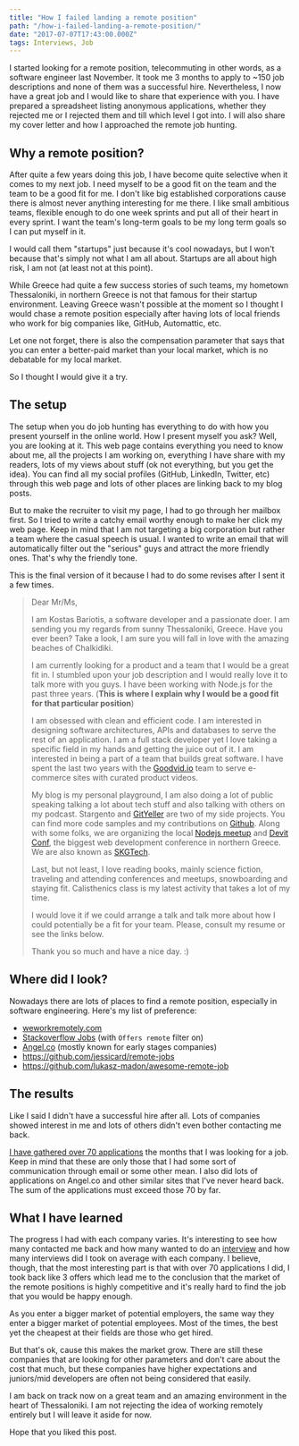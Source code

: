 ```yaml
---
title: "How I failed landing a remote position"
path: "/how-i-failed-landing-a-remote-position/"
date: "2017-07-07T17:43:00.000Z"
tags: Interviews, Job
---
```


I started looking for a remote position, telecommuting in other words, as a software engineer last November. It took me 3 months to apply to ~150 job descriptions and none of them was a successful hire. Nevertheless, I now have a great job and I would like to share that experience with you. I have prepared a spreadsheet listing anonymous applications, whether they rejected me or I rejected them and till which level I got into. I will also share my cover letter and how I approached the remote job hunting.

## Why a remote position?
After quite a few years doing this job, I have become quite selective when it comes to my next job. I need myself to be a good fit on the team and the team to be a good fit for me. I don't like big established corporations cause there is almost never anything interesting for me there. I like small ambitious teams, flexible enough to do one week sprints and put all of their heart in every sprint. I want the team's long-term goals to be my long term goals so I can put myself in it.

I would call them "startups" just because it's cool nowadays, but I won't because that's simply not what I am all about. Startups are all about high risk, I am not (at least not at this point).

While Greece had quite a few success stories of such teams, my hometown Thessaloniki, in northern Greece is not that famous for their startup environment. Leaving Greece wasn't possible at the moment so I thought I would chase a remote position especially after having lots of local friends who work for big companies like, GitHub, Automattic, etc.

Let one not forget, there is also the compensation parameter that says that you can enter a better-paid market than your local market, which is no debatable for my local market.

So I thought I would give it a try.

## The setup
The setup when you do job hunting has everything to do with how you present yourself in the online world. How I present myself you ask? Well, you are looking at it. This web page contains everything you need to know about me, all the projects I am working on, everything I have share with my readers, lots of my views about stuff (ok not everything, but you get the idea). You can find all my social profiles (GitHub, LinkedIn, Twitter, etc) through this web page and lots of other places are linking back to my blog posts.

But to make the recruiter to visit my page, I had to go through her mailbox first. So I tried to write a catchy email worthy enough to make her click my web page. Keep in mind that I am not targeting a big corporation but rather a team where the casual speech is usual. I wanted to write an email that will automatically filter out the "serious" guys and attract the more friendly ones. That's why the friendly tone.

This is the final version of it because I had to do some revises after I sent it a few times.

> Dear Mr/Ms,
>
> I am Kostas Bariotis, a software developer and a passionate doer. I am sending you my regards from sunny Thessaloniki, Greece. Have you ever been? Take a look, I am sure you will fall in love with the amazing beaches of Chalkidiki.
>
> I am currently looking for a product and a team that I would be a great fit in. I stumbled upon your job description and I would really love it to talk more with you guys. I have been working with Node.js for the past three years. (**This is where I explain why I would be a good fit for that particular position**)
>
> I am obsessed with clean and efficient code. I am interested in designing software architectures, APIs and databases to serve the rest of an application. I am a full stack developer yet I love taking a specific field in my hands and getting the juice out of it. I am interested in being a part of a team that builds great software. I have spent the last two years with the [Goodvid.io](https://goodvid.io) team to serve e-commerce sites with curated product videos.
>
> My blog is my personal playground, I am also doing a lot of public speaking talking a lot about tech stuff and also talking with others on my podcast. Stargento and [GitYeller](https://gityeller.com) are two of my side projects. You can find more code samples and my contributions on [Github](https://github.com/kbariotis). Along with some folks, we are organizing the local [Nodejs meetup](https://www.meetup.com/Thessaloniki-Node-js-Meetup/) and [Devit Conf](http://devitconf.org), the biggest web development conference in northern Greece. We are also known as [SKGTech](https://skgtech.io).
>
> Last, but not least, I love reading books, mainly science fiction, traveling and attending conferences and meetups, snowboarding and staying fit. Calisthenics class is my latest activity that takes a lot of my time.
>
> I would love it if we could arrange a talk and talk more about how I could potentially be a fit for your team. Please, consult my resume or see the links below.
>
> Thank you so much and have a nice day. :)

## Where did I look?
Nowadays there are lots of places to find a remote position, especially in software engineering. Here's my list of preference:

* [weworkremotely.com](https://weworkremotely.com/)
* [Stackoverflow Jobs](https://stackoverflow.com/jobs?sort=i&r=true) (with `Offers remote` filter on)
* [Angel.co](http://angel.co) (mostly known for early stages companies)
* https://github.com/jessicard/remote-jobs
* https://github.com/lukasz-madon/awesome-remote-job

## The results
Like I said I didn't have a successful hire after all. Lots of companies showed interest in me and lots of others didn't even bother contacting me back.

[I have gathered over 70 applications](https://docs.google.com/spreadsheets/d/17w6jiewdPQSgSL3Rripit2RdjWcR_I_m7ObBObmQAh0/edit?usp=sharing) the months that I was looking for a job. Keep in mind that these are only those that I had some sort of communication through email or some other mean. I also did lots of applications on Angel.co and other similar sites that I've never heard back. The sum of the applications must exceed those 70 by far.

## What I have learned
The progress I had with each company varies. It's interesting to see how many contacted me back and how many wanted to do an [interview](https://kostasbariotis.com/interviewer-vs-interviewee/) and how many interviews did I took on average with each company. I believe, though, that the most interesting part is that with over 70 applications I did, I took back like 3 offers which lead me to the conclusion that the market of the remote positions is highly competitive and it's really hard to find the job that you would be happy enough.

As you enter a bigger market of potential employers, the same way they enter a bigger market of potential employees. Most of the times, the best yet the cheapest at their fields are those who get hired.

But that's ok, cause this makes the market grow. There are still these companies that are looking for other parameters and don't care about the cost that much, but these companies have higher expectations and juniors/mid developers are often not being considered that easily.

I am back on track now on a great team and an amazing environment in the heart of Thessaloniki. I am not rejecting the idea of working remotely entirely but I will leave it aside for now.

Hope that you liked this post.
